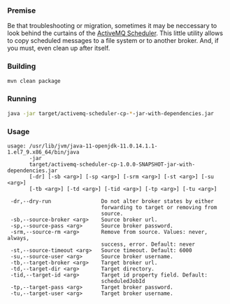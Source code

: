 ### Premise
Be that troubleshooting or migration, sometimes it may be neccessary to look behind the curtains of the [ActiveMQ Scheduler](https://activemq.apache.org/delay-and-schedule-message-delivery). This little utility allows to copy scheduled messages to a file system or to another broker. And, if you must, even clean up after itself.  

### Building
```bash
mvn clean package
```

### Running
```bash
java -jar target/activemq-scheduler-cp-*-jar-with-dependencies.jar
```

### Usage
```
usage: /usr/lib/jvm/java-11-openjdk-11.0.14.1.1-1.el7_9.x86_64/bin/java
       -jar
       target/activemq-scheduler-cp-1.0.0-SNAPSHOT-jar-with-dependencies.jar
       [-dr] [-sb <arg>] [-sp <arg>] [-srm <arg>] [-st <arg>] [-su <arg>]
       [-tb <arg>] [-td <arg>] [-tid <arg>] [-tp <arg>] [-tu <arg>]

 -dr,--dry-run                Do not alter broker states by either
                              forwarding to target or removing from
                              source.
 -sb,--source-broker <arg>    Source broker url.
 -sp,--source-pass <arg>      Source broker password.
 -srm,--source-rm <arg>       Remove from source. Values: never, always,
                              success, error. Default: never
 -st,--source-timeout <arg>   Source timeout. Default: 6000
 -su,--source-user <arg>      Source broker username.
 -tb,--target-broker <arg>    Target broker url.
 -td,--target-dir <arg>       Target directory.
 -tid,--target-id <arg>       Target id property field. Default:
                              scheduledJobId
 -tp,--target-pass <arg>      Target broker password.
 -tu,--target-user <arg>      Target broker username.

```
